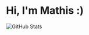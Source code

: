 # Hi, I'm Mathis :)

![GitHub Stats](https://github-readme-stats-pied-one-94.vercel.app/api?username=Madl211&show_icons=true&count_private=true&theme=tokyonight)


